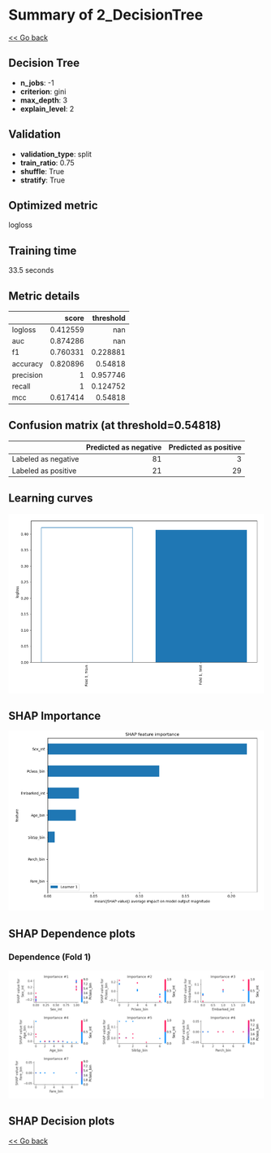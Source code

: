 # Summary of 2_DecisionTree

[<< Go back](../README.md)


## Decision Tree
- **n_jobs**: -1
- **criterion**: gini
- **max_depth**: 3
- **explain_level**: 2

## Validation
 - **validation_type**: split
 - **train_ratio**: 0.75
 - **shuffle**: True
 - **stratify**: True

## Optimized metric
logloss

## Training time

33.5 seconds

## Metric details
|           |    score |   threshold |
|:----------|---------:|------------:|
| logloss   | 0.412559 |  nan        |
| auc       | 0.874286 |  nan        |
| f1        | 0.760331 |    0.228881 |
| accuracy  | 0.820896 |    0.54818  |
| precision | 1        |    0.957746 |
| recall    | 1        |    0.124752 |
| mcc       | 0.617414 |    0.54818  |


## Confusion matrix (at threshold=0.54818)
|                     |   Predicted as negative |   Predicted as positive |
|:--------------------|------------------------:|------------------------:|
| Labeled as negative |                      81 |                       3 |
| Labeled as positive |                      21 |                      29 |

## Learning curves
![Learning curves](learning_curves.png)

## SHAP Importance
![SHAP Importance](shap_importance.png)

## SHAP Dependence plots

### Dependence (Fold 1)
![SHAP Dependence from Fold 1](learner_fold_0_shap_dependence.png)

## SHAP Decision plots


[<< Go back](../README.md)
